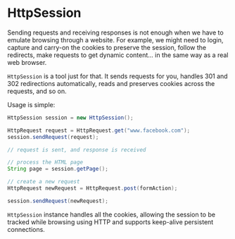 # HttpSession

Sending requests and receiving responses is not enough when we have to emulate browsing through a website. For example, we might need to login, capture and carry-on the cookies to preserve the session, follow the redirects, make requests to get dynamic content... in the same way as a real web browser.

`HttpSession` is a tool just for that. It sends requests for you, handles 301 and 302 redirections automatically, reads and preserves cookies across the requests, and so on.

Usage is simple:

```java
HttpSession session = new HttpSession();

HttpRequest request = HttpRequest.get("www.facebook.com");
session.sendRequest(request);

// request is sent, and response is received

// process the HTML page
String page = session.getPage();

// create a new request
HttpRequest newRequest = HttpRequest.post(formAction);

session.sendRequest(newRequest);
```

`HttpSession` instance handles all the cookies, allowing the session to be tracked while browsing using HTTP and supports keep-alive persistent connections.
